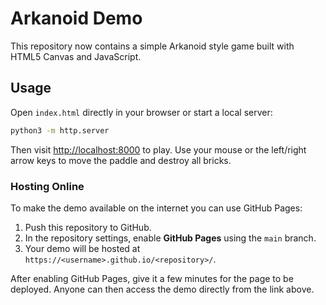 # Arkanoid Demo

This repository now contains a simple Arkanoid style game built with HTML5 Canvas and JavaScript.

## Usage

Open `index.html` directly in your browser or start a local server:

```bash
python3 -m http.server
```

Then visit [http://localhost:8000](http://localhost:8000) to play.
Use your mouse or the left/right arrow keys to move the paddle and destroy all bricks.

### Hosting Online

To make the demo available on the internet you can use GitHub Pages:

1. Push this repository to GitHub.
2. In the repository settings, enable **GitHub Pages** using the `main` branch.
3. Your demo will be hosted at `https://<username>.github.io/<repository>/`.

After enabling GitHub Pages, give it a few minutes for the page to be deployed.
Anyone can then access the demo directly from the link above.
